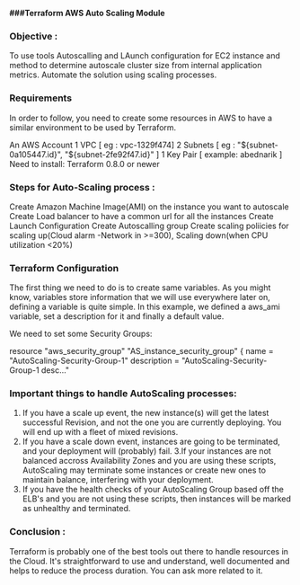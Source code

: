 **###Terraform AWS Auto Scaling Module**

### Objective :
To use tools Autoscalling and LAunch configuration for EC2 instance and method to determine autoscale cluster size from internal application metrics. Automate the solution using scaling processes.

### Requirements

In order to follow, you need to create some resources in AWS to have a similar environment to be used by Terraform.

An AWS Account
1 VPC [ eg : vpc-1329f474]
2 Subnets [ eg : "${subnet-0a105447.id}", "${subnet-2fe92f47.id}" ]
1 Key Pair [ example: abednarik ]
Need to install: Terraform 0.8.0 or newer


### Steps for Auto-Scaling process :

Create Amazon Machine Image(AMI) on the instance you want to autoscale
Create Load balancer to have a common url for all the instances
Create Launch Configuration
Create Autoscalling group
Create scaling poliicies for scaling up(Cloud alarm -Network in >=300), Scaling down(when CPU utilization <20%)

### Terraform Configuration

The first thing we need to do is to create same variables. As you might know, variables store information that we will use everywhere later on, defining a variable is quite simple. In this example, we defined a aws_ami variable, set a description for it and finally a default value.

We need to set some Security Groups:

resource "aws_security_group" "AS_instance_security_group" {
  name        = "AutoScaling-Security-Group-1"
  description = "AutoScaling-Security-Group-1 desc..."


### Important things to handle AutoScaling processes:

1. If you have a scale up event, the new instance(s) will get the latest successful Revision, and not the one you are currently deploying. You will end up with a fleet of mixed revisions.
2. If you have a scale down event, instances are going to be terminated, and your deployment will (probably) fail.
3.If your instances are not balanced accross Availability Zones and you are using these scripts, AutoScaling may terminate some instances or create new ones to maintain balance, interfering with your deployment.
4. If you have the health checks of your AutoScaling Group based off the ELB's and you are not using these scripts, then instances will be marked as unhealthy and terminated.

### **Conclusion** : 

Terraform is probably one of the best tools out there to handle resources in the Cloud. It's straightforward to use and understand, well documented and helps to reduce the process duration. You can ask more related to it.

